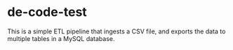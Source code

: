# de-code-test
This is a simple ETL pipeline that ingests a CSV file, and exports the data to multiple tables in a MySQL database.
